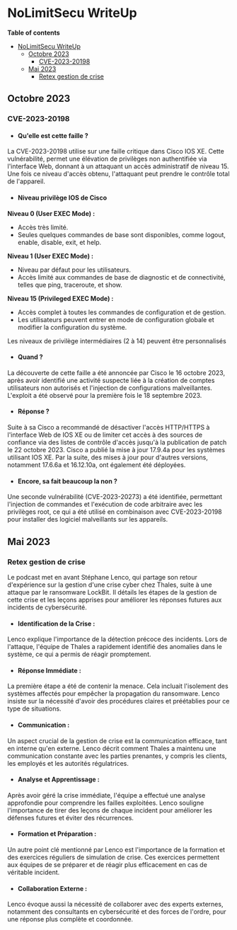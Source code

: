 # NoLimitSecu WriteUp
**Table of contents**
- [NoLimitSecu WriteUp](#nolimitsecu-writeup)
  - [Octobre 2023](#octobre-2023)
    - [CVE-2023-20198](#cve-2023-20198)
  - [Mai 2023](#mai-2023)
    - [Retex gestion de crise](#retex-gestion-de-crise)

## Octobre 2023
### CVE-2023-20198

- #### Qu'elle est cette faille ?
La CVE-2023-20198 utilise sur une faille critique dans Cisco IOS XE. Cette vulnérabilité, permet une élévation de privilèges non authentifiée via l'interface Web, donnant à un attaquant un accès administratif de niveau 15. Une fois ce niveau d'accès obtenu, l'attaquant peut prendre le contrôle total de l'appareil.

- #### Niveau privilège IOS de Cisco
**Niveau 0 (User EXEC Mode) :**

- Accès très limité.
- Seules quelques commandes de base sont disponibles, comme logout, enable, disable, exit, et help.

**Niveau 1 (User EXEC Mode) :**

- Niveau par défaut pour les utilisateurs.
- Accès limité aux commandes de base de diagnostic et de connectivité, telles que ping, traceroute, et show.

**Niveau 15 (Privileged EXEC Mode) :**

- Accès complet à toutes les commandes de configuration et de gestion.
- Les utilisateurs peuvent entrer en mode de configuration globale et modifier la configuration du système.
  
Les niveaux de privilège intermédiaires (2 à 14) peuvent être personnalisés

- #### Quand ?

La découverte de cette faille a été annoncée par Cisco le 16 octobre 2023, après avoir identifié une activité suspecte liée à la création de comptes utilisateurs non autorisés et l'injection de configurations malveillantes. L'exploit a été observé pour la première fois le 18 septembre 2023.

 - #### Réponse ?

Suite à sa Cisco a recommandé de désactiver l'accès HTTP/HTTPS à l'interface Web de IOS XE ou de limiter cet accès à des sources de confiance via des listes de contrôle d'accès jusqu'à la publication de patch le 22 octobre 2023. Cisco a publié la mise à jour 17.9.4a pour les systèmes utilisant IOS XE. Par la suite, des mises à jour pour d'autres versions, notamment 17.6.6a et 16.12.10a, ont également été déployées.

- #### Encore, sa fait beaucoup la non ?

Une seconde vulnérabilité (CVE-2023-20273) a été identifiée, permettant l'injection de commandes et l'exécution de code arbitraire avec les privilèges root, ce qui a été utilisé en combinaison avec CVE-2023-20198 pour installer des logiciel malveillants sur les appareils.

## Mai 2023
### Retex gestion de crise

Le podcast met en avant Stéphane Lenco, qui partage son retour d'expérience sur la gestion d'une crise cyber chez Thales, suite à une attaque par le ransomware LockBit. Il détails les étapes de la gestion de cette crise et les leçons apprises pour améliorer les réponses futures aux incidents de cybersécurité.

- #### Identification de la Crise :

Lenco explique l'importance de la détection précoce des incidents. Lors de l'attaque, l'équipe de Thales a rapidement identifié des anomalies dans le système, ce qui a permis de réagir promptement.

- #### Réponse Immédiate :

La première étape a été de contenir la menace. Cela incluait l'isolement des systèmes affectés pour empêcher la propagation du ransomware. Lenco insiste sur la nécessité d'avoir des procédures claires et préétablies pour ce type de situations.

- #### Communication :

Un aspect crucial de la gestion de crise est la communication efficace, tant en interne qu'en externe. Lenco décrit comment Thales a maintenu une communication constante avec les parties prenantes, y compris les clients, les employés et les autorités régulatrices.

- #### Analyse et Apprentissage :

Après avoir géré la crise immédiate, l'équipe a effectué une analyse approfondie pour comprendre les failles exploitées. Lenco souligne l'importance de tirer des leçons de chaque incident pour améliorer les défenses futures et éviter des récurrences.

- #### Formation et Préparation :

Un autre point clé mentionné par Lenco est l'importance de la formation et des exercices réguliers de simulation de crise. Ces exercices permettent aux équipes de se préparer et de réagir plus efficacement en cas de véritable incident.

- #### Collaboration Externe :

Lenco évoque aussi la nécessité de collaborer avec des experts externes, notamment des consultants en cybersécurité et des forces de l'ordre, pour une réponse plus complète et coordonnée.